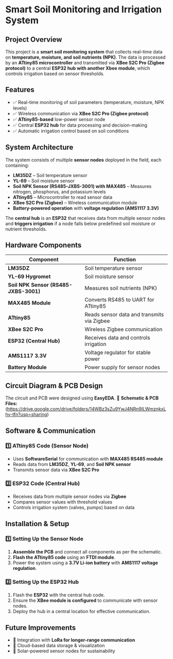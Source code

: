 # Smart Soil Monitoring and Irrigation System

## Project Overview
This project is a **smart soil monitoring system** that collects real-time data on **temperature, moisture, and soil nutrients (NPK)**. The data is processed by an **ATtiny85 microcontroller** and transmitted via **XBee S2C Pro (Zigbee protocol)** to a central **ESP32 hub with another Xbee module**, which controls irrigation based on sensor thresholds.

## Features
- ✅ Real-time monitoring of soil parameters (temperature, moisture, NPK levels)
- ✅ Wireless communication via **XBee S2C Pro (Zigbee protocol)**
- ✅ **ATtiny85-based** low-power sensor node
- ✅ Central **ESP32 hub** for data processing and decision-making
- ✅ Automatic irrigation control based on soil conditions

## System Architecture
The system consists of multiple **sensor nodes** deployed in the field, each containing:
- **LM35DZ** – Soil temperature sensor
- **YL-69** – Soil moisture sensor
- **Soil NPK Sensor (RS485-JXBS-3001) with MAX485** – Measures nitrogen, phosphorus, and potassium levels
- **ATtiny85** – Microcontroller to read sensor data
- **XBee S2C Pro (Zigbee)** – Wireless communication module
- **Battery-powered operation** with **voltage regulation (AMS1117 3.3V)**

The **central hub** is an **ESP32** that receives data from multiple sensor nodes and **triggers irrigation** if a node falls below predefined soil moisture or nutrient thresholds.

## Hardware Components
| **Component**      | **Function** |
|--------------------|-------------|
| **LM35DZ**        | Soil temperature sensor |
| **YL-69 Hygromet**         | Soil moisture sensor |
| **Soil NPK Sensor (RS485-JXBS-3001)** | Measures soil nutrients (NPK) |
| **MAX485 Module** | Converts RS485 to UART for ATtiny85 |
| **ATtiny85**      | Reads sensor data and transmits via Zigbee |
| **XBee S2C Pro**  | Wireless Zigbee communication |
| **ESP32 (Central Hub)** | Receives data and controls irrigation |
| **AMS1117 3.3V**  | Voltage regulator for stable power |
| **Battery Module** | Power supply for sensor nodes |

## Circuit Diagram & PCB Design
The circuit and PCB were designed using **EasyEDA**.
📌 **Schematic & PCB Files:** (https://drive.google.com/drive/folders/14WBz3sZu9YwJ4NRn9ILWmznkxLhv-tfn?usp=sharing)

## Software & Communication
### 1️⃣ ATtiny85 Code (Sensor Node)
- Uses **SoftwareSerial** for communication with **MAX485 RS485 module**
- Reads data from **LM35DZ**, **YL-69**, and **Soil NPK sensor**
- Transmits sensor data via **XBee S2C Pro**

### 2️⃣ ESP32 Code (Central Hub)
- Receives data from multiple sensor nodes via **Zigbee**
- Compares sensor values with threshold values
- Controls irrigation system (valves, pumps) based on data

## Installation & Setup
### 1️⃣ Setting Up the Sensor Node
1. **Assemble the PCB** and connect all components as per the schematic.
2. **Flash the ATtiny85 code** using an **FTDI module**.
3. Power the system using a **3.7V Li-ion battery** with **AMS1117 voltage regulation**.

### 2️⃣ Setting Up the ESP32 Hub
1. Flash the **ESP32** with the central hub code.
2. Ensure the **XBee module is configured** to communicate with sensor nodes.
3. Deploy the hub in a central location for effective communication.

## Future Improvements
- 🔹 Integration with **LoRa for longer-range communication**
- 🔹 Cloud-based data storage & visualization
- 🔹 Solar-powered sensor nodes for sustainability
